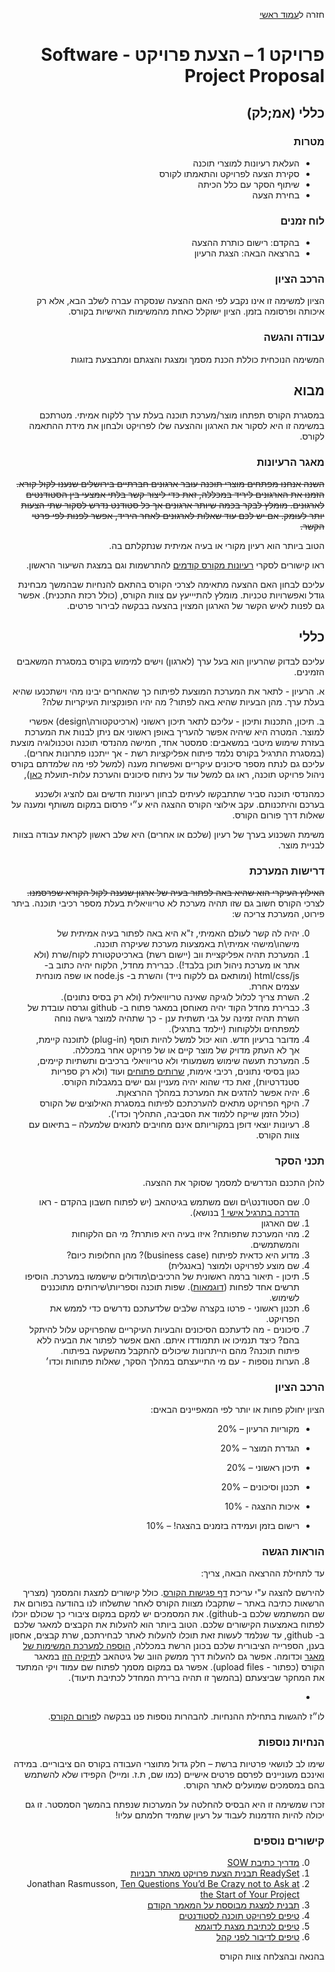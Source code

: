 
<div dir="rtl">
<div>
</div>

חזרה ל[עמוד ראשי](../../../..)

# פרויקט 1 – הצעת פרויקט - Software Project Proposal

## כללי (אמ;לק)

### מטרות 
- העלאת רעיונות למוצרי תוכנה
- סקירת הצעה לפרויקט והתאמתו לקורס
- שיתוף הסקר עם כלל הכיתה
- בחירת הצעה

### לוח זמנים
- בהקדם: רישום כותרת ההצעה
- בהרצאה הבאה: הצגת הרעיון


### הרכב הציון
הציון למשימה זו אינו נקבע לפי האם ההצעה שנסקרה עברה לשלב הבא, אלא רק איכותה ופרסומה בזמן. הציון ישוקלל כאחת מהמשימות האישיות בקורס.

### עבודה והגשה
המשימה הנוכחית כוללת הכנת מסמך ומצגת והצגתם ומתבצעת בזוגות

## מבוא

במסגרת הקורס תפתחו מוצר/מערכת תוכנה בעלת ערך ללקוח אמיתי. מטרתכם במשימה זו היא לסקור את הארגון וההצעה שלו לפרויקט ולבחון את מידת ההתאמה לקורס.


### מאגר הרעיונות

~~השנה אנחנו מפתחים מוצרי תוכנה עובר ארגונים חברתיים בירושלים שנענו לקול קורא. הזמנו את הארגונים ליריד במכללה, זאת כדי ליצור קשר בלתי אמצעי בין הסטודנטים לארגונים. מומלץ לבקר בכמה שיותר ארגונים אך כל סטודנט נדרש לסקור שתי הצעות יותר לעומק. אם יש לכם עוד שאלות לארגונים לאחר היריד, אפשר לפנות לפי פרטי הקשר.~~

הטוב ביותר הוא רעיון מקורי או בעיה אמיתית שנתקלתם בה.

ראו קישורים לסקרי [רעיונות מקורס קודמים][prev-ideas] להתרשמות וגם במצגת השיעור הראשון. 

עליכם לבחון האם ההצעה מתאימה לצרכי הקורס בהתאם להנחיות שבהמשך מבחינת גודל ואפשרויות טכניות. מומלץ להתיייעץ עם צוות הקורס, (כולל רכזת התכנית). אפשר גם לפנות לאיש הקשר של הארגון המצוין בהצעה בבקשה לבירור פרטים.


## כללי

עליכם לבדוק שהרעיון הוא בעל ערך (לארגון) וישים למימוש בקורס במסגרת המשאבים הזמינים.

א.	הרעיון - לתאר את המערכת המוצעת לפיתוח כך שהאחרים יבינו מהי וישתכנעו שהיא בעלת ערך. מהן הבעיות שהיא באה לפתור? מה יהיו הפונקציות העיקריות שלה?

ב.	תיכון, התכנות ותיכון -  עליכם לתאר תיכון ראשוני (ארכיטקטורה\design) אפשרי למוצר. המטרה היא שיהיה אפשר להעריך באופן ראשוני אם ניתן לבנות את המערכת בעזרת שימוש מיטבי במשאבים: סמסטר אחד, חמישה מהנדסי תוכנה וטכנולוגיה מוצעת (במסגרת התרגיל בקורס נלמד פיתוח אפליקציות רשת - אך ייתכנו פתרונות אחרים). עליכם גם לנתח מספר סיכונים עיקריים ואפשרות מענה (למשל לפי מה שלמדתם בקורס ניהול פרויקט תוכנה, ראו גם למשל עוד על ניתוח סיכונים והערכת עלות-תועלת [כאן][google-blog-risk]),

כמהנדסי תוכנה סביר שתתבקשו לעיתים לבחון רעיונות חדשים וגם להציג ולשכנע בערכם והיתכנותם. עקב אילוצי הקורס ההצגה היא ע״י פרסום במקום משותף ומענה על שאלות דרך פורום הקורס.

משימת השכנוע בערך של רעיון (שלכם או אחרים) היא שלב ראשון לקראת עבודה בצוות לבניית מוצר.

### דרישות המערכת

~~האילוץ העיקרי הוא שהיא באה לפתור בעיה של ארגון שנענה לקול הקורא שפרסמנו.~~ לצרכי הקורס חשוב גם שזו תהיה מערכת לא טריוויאלית בעלת מספר רכיבי תוכנה.
ביתר פירוט, המערכת צריכה ש:

0. יהיה לה קשר לעולם האמיתי, ז"א היא באה לפתור בעיה אמיתית של מישהו\מישהי אמיתי\ת באמצעות מערכת שעיקרה תוכנה.
0. המערכת תהיה אפליקציית ווב (יישום רשת) בארכיטקטורת לקוח/שרת (ולא אתר או מערכת ניהול תוכן בלבד!). כברירת מחדל, הלקוח יהיה כתוב ב- html/css/js (ומותאם גם ללקוח נייד) והשרת ב- node.js או שפה מונחית עצמים אחרת.
0. השרת צריך לכלול לוגיקה שאינה טריוויאלית (ולא רק בסיס נתונים).
0.	כברירת מחדל הקוד יהיה מאוחסן במאגר פתוח ב- github וגרסה עובדת של השרת תהיה זמינה על גבי תשתית ענן - כך שתהיה למוצר גישה נוחה למפתחים וללקוחות (יילמד בתרגיל).
0. מדובר ברעיון חדש. הוא יכול למשל להיות תוסף (plug-in) לתוכנה קיימת, אך לא העתק מדויק של מוצר קיים או של פרויקט אחר במכללה.
0. המערכת תעשה שימוש משמעותי ולא טריוויאלי ברכיבים ותשתיות קיימים, כגון בסיסי נתונים, רכיבי אימות, [שרותים פתוחים][APIs] ועוד (ולא רק ספריות סטנדרטיות), זאת כדי שהוא יהיה מעניין וגם ישים במגבלות הקורס.
0. יהיה אפשר להדגים את המערכת במהלך ההרצאןת.
0. היקף הפרויקט מתאים להערכתכם לפיתוח במסגרת האילוצים של הקורס (כולל הזמן שייקח ללמוד את הסביבה, התהליך וכדו').
0. רעיונות יוצאי דופן במקוריותם אינם מחויבים לתנאים שלמעלה – בתיאום עם צוות הקורס.

### תכני הסקר
להלן התכנם הנדרשים למסמך שסוקר את ההצעה.

0. שם הסטודנט\ים ושם משתמש בגיטהאב (יש לפתוח חשבון בהקדם - ראו [הדרכה בתרגיל אישי 1] בנושא).
0. שם הארגון
0. מהי המערכת שתפותח? איזו בעיה היא פותרת? מי הם הלקוחות והמשתמשים.
0. מדוע היא כדאית לפיתוח (business case)? מהן החלופות כיום? 
0. שם מוצע לפרויקט ולמוצר (באנגלית)
0. תיכון - תיאור ברמה ראשונית של הרכיבים\מודולים שישמשו במערכת. הוסיפו תרשים אחד לפחות ([דוגמאות][uml-diagrams]). שפות תוכנה וספריות\שירותים מתוכננים לשימוש. 
0. תכנון ראשוני - פרטו בקצרה שלבים שלדעתכם נדרשים כדי לממש את הפרויקט.
0. סיכונים -  מה לדעתכם הסיכונים והבעיות העיקריים שהפרויקט עלול להיתקל בהם? כיצד תנמיכו או תתמודדו איתם. האם אפשר לפתור את הבעיה ללא פיתוח תוכנה? מהם הייתרונות שיכולים להתקבל מהשקעה בפיתוח. 
0. הערות נוספות - עם מי התייעצתם במהלך הסקר, שאלות פתוחות וכדו׳

### הרכב הציון

הציון יחולק פחות או יותר לפי המאפיינים הבאים:

- מקוריות הרעיון – 20%
- הגדרת המוצר – 20%
- תיכון ראשוני – 20%
- תכנון וסיכונים – 20%

- איכות ההצגה -  10%
- רישום בזמן ועמידה בזמנים בהצגה! – 10%


### הוראות הגשה
עד לתחילת ההרצאה הבאה, צריך:

להירשם להצגה ע"י עריכת [דף פגישות הקורס][meeting-page]. כולל קישורים למצגת והמסמך (מצריך הרשאות כתיבה באתר – שתקבלו מצוות הקורס לאחר שתשלחו לנו בהודעה בפורום את שם המשתמש שלכם ב-github).
את המסמכים יש למקם במקום ציבורי כך שכולם יוכלו לפתוח באמצעות הקישורים שלכם.
הטוב ביותר הוא להעלות את הקבצים למאגר שלכם ב- github, עד שנלמד לעשות זאת תוכלו להעלות לאתר לבחירתכם, שרת קבצים, אחסון בענן, הספרייה הציבורית שלכם בכונן הרשת במכללה, [הוספה למערכת המשימות של מאגר][issue-attach] וכדומה. אפשר גם להעלות דרך ממשק הווב של גיטהאב ל[תיקיה הזו][idea-folder] במאגר הקורס (כפתור - upload files). אפשר גם במקום מסמך לפתוח שם עמוד ויקי המתעד את המחקר שביצעתם (בהמשך זו תהיה ברירת המחדל לכתיבת תיעוד).

- 

לו״ז להגשות בתחילת ההנחיות.
להבהרות נוספות פנו בבקשה ל[פורום הקורס].


### הנחיות נוספות
שימו לב לנושאי פרטיות ברשת – חלק גדול מתוצרי העבודה בקורס הם ציבוריים. במידה ואינכם מעוניינים לפרסם פרטים אישיים (כמו שם, ת.ז. ומייל) הקפידו שלא להשתמש בהם במסמכים שמועלים לאתר הקורס.


זכרו שמשימה זו היא הבסיס להחלטה על המערכות שנפתח בהמשך הסמסטר. זו גם יכולה להיות הזדמנות לעבוד על רעיון שתמיד חלמתם עליו!

### קישורים נוספים

0.	[מדריך כתיבת SOW]( http://www.rfpsolutions.ca/files/SOW_Writing_Guide2.pdf)
0. [ReadySet תבנית הצעת פרויקט מאתר תבניות](http://readyset.tigris.org/nonav/templates/proposal.html)
0.	Jonathan Rasmusson, [Ten Questions You’d Be Crazy not to Ask at the Start of Your Project](
http://www.pragprog.com/magazines/2010-10/way-of-the-agile-warrior)
0. [תבנית למצגת מבוססת על המאמר הקודם](http://agilewarrior.files.wordpress.com/2011/02/blank-inception-deck1.pptx)
0. [טיפים לפרויקט תוכנה לסטודנטים](http://www.comp.nus.edu.sg/~damithch/guide3e/)
0. [טיפים לכתיבת מצגת לדוגמא](http://www.slideshare.net/Digitaldarren/top-tips-for-power-point-ignite-style-presentation)
0. [טיפים לדיבור לפני קהל](http://speaking.io/)

בהנאה ובהצלחה
צוות הקורס

<!-- Links -->
[idea-folder]: https://github.com/jce-il/se-class/tree/master/ideas/2018
[פורום הקורס]: https://gitter.im/jce-il/se18a


[prev-ideas]:  https://github.com/jce-il/se-class/wiki/PastIdeas
[past-projects]: https://github.com/jce-il/se-class/wiki/PastProjects
[issue-attach]: https://help.github.com/articles/file-attachments-on-issues-and-pull-requests/
[meeting-page]: https://github.com/jce-il/se-class/wiki/Meetings
[community-ideas]: https://github.com/jce-il/se-class/wiki/community-ideas
[community-pool]: https://docs.google.com/spreadsheets/d/1WS4-7GT-pvlxol_EYN-6Fpd80BRhzqKQ-OMDm9LgNJA/edit#gid=0
[google-blog-risk]: https://testing.googleblog.com/2016/06/the-inquiry-method-for-test-planning.html
[uml-diagrams]: http://en.wikipedia.org/wiki/Applications_of_UML
[טופס רישום]:  https://docs.google.com/forms/d/e/1FAIpQLScX2G4Ty4tQqXSgYrQdrE5UJP99eSSNo-94kczhgZjd-vLpxw/viewform
[טופס סקר]:https://docs.google.com/forms/d/e/1FAIpQLScmCD1Pfj01_5YuoVklb7bSpSLNe9cVBEsS3MdvPzAqPgp0PA/viewform 
[כלל הסקרים]: https://docs.google.com/spreadsheets/d/1y_sOGkOHcNAArdgfGEl27wuxQ_TnzfLDeO0PTW708ks/edit#gid=603015203
[טבלת השיבוץ]: https://docs.google.com/document/d/1oLp-9rMG0Ol4qlQMQ4oKjlNFgYAHQjzqzNBE0EsZNtU/edit?usp=sharing
[רשימת הרעיונות]: ./organizations.pdf
[הדרכה בתרגיל אישי 1]: https://github.com/jce-il/se-class-materials/blob/master/docs/hw1-deploy-webapp.md#git--github
[APIs]: https://github.com/abhishekbanthia/Public-APIs


</div>

